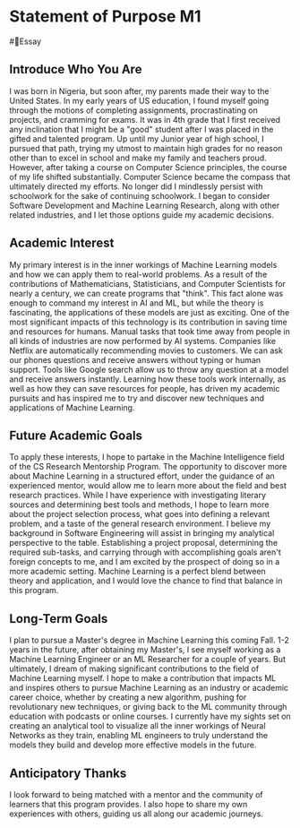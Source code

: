 # Statement of Purpose M1
#📝Essay

## Introduce Who You Are

I was born in Nigeria, but soon after, my parents made their way to the United States. In my early years of US education, I found myself going through the motions of completing assignments, procrastinating on projects, and cramming for exams. It was in 4th grade that I first received any inclination that I might be a "good" student after I was placed in the gifted and talented program. Up until my Junior year of high school, I pursued that path, trying my utmost to maintain high grades for no reason other than to excel in school and make my family and teachers proud. However, after taking a course on Computer Science principles, the course of my life shifted substantially. Computer Science became the compass that ultimately directed my efforts. No longer did I mindlessly persist with schoolwork for the sake of continuing schoolwork. I began to consider Software Development and Machine Learning Research, along with other related industries, and I let those options guide my academic decisions.

## Academic Interest

My primary interest is in the inner workings of Machine Learning models and how we can apply them to real-world problems. As a result of the contributions of Mathematicians, Statisticians, and Computer Scientists for nearly a century, we can create programs that "think". This fact alone was enough to command my interest in AI and ML, but while the theory is fascinating, the applications of these models are just as exciting. One of the most significant impacts of this technology is its contribution in saving time and resources for humans. Manual tasks that took time away from people in all kinds of industries are now performed by AI systems. Companies like Netflix are automatically recommending movies to customers. We can ask our phones questions and receive answers without typing or human support. Tools like Google search allow us to throw any question at a model and receive answers instantly. Learning how these tools work internally, as well as how they can save resources for people, has driven my academic pursuits and has inspired me to try and discover new techniques and applications of Machine Learning.

## Future Academic Goals

To apply these interests, I hope to partake in the Machine Intelligence field of the CS Research Mentorship Program. The opportunity to discover more about Machine Learning in a structured effort, under the guidance of an experienced mentor, would allow me to learn more about the field and best research practices. While I have experience with investigating literary sources and determining best tools and methods, I hope to learn more about the project selection process, what goes into defining a relevant problem, and a taste of the general research environment. I believe my background in Software Engineering will assist in bringing my analytical perspective to the table. Establishing a project proposal, determining the required sub-tasks, and carrying through with accomplishing goals aren't foreign concepts to me, and I am excited by the prospect of doing so in a more academic setting. Machine Learning is a perfect blend between theory and application, and I would love the chance to find that balance in this program.

## Long-Term Goals

I plan to pursue a Master's degree in Machine Learning this coming Fall. 1-2 years in the future, after obtaining my Master's, I see myself working as a Machine Learning Engineer or an ML Researcher for a couple of years. But ultimately, I dream of making significant contributions to the field of Machine Learning myself. I hope to make a contribution that impacts ML and inspires others to pursue Machine Learning as an industry or academic career choice, whether by creating a new algorithm, pushing for revolutionary new techniques, or giving back to the ML community through education with podcasts or online courses. I currently have my sights set on creating an analytical tool to visualize all the inner workings of Neural Networks as they train, enabling ML engineers to truly understand the models they build and develop more effective models in the future.

## Anticipatory Thanks

I look forward to being matched with a mentor and the community of learners that this program provides. I also hope to share my own experiences with others, guiding us all along our academic journeys.